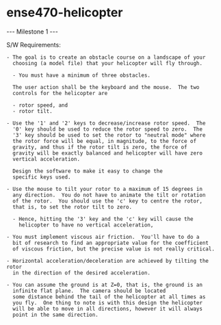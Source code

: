 ense470-helicopter
==================

--- Milestone 1 ---

S/W Requirements:

    - The goal is to create an obstacle course on a landscape of your
      choosing (a model file) that your helicopter will fly through.

      - You must have a minimum of three obstacles.  

      The user action shall be the keyboard and the mouse.  The two
      controls for the helicopter are

      - rotor speed, and
      - rotor tilt.  

    - Use the '1' and '2' keys to decrease/increase rotor speed.  The
      '0' key should be used to reduce the rotor speed to zero.  The
      '3' key should be used to set the rotor to "neutral mode" where
      the rotor force will be equal, in magnitude, to the force of
      gravity, and thus if the rotor tilt is zero, the force of
      gravity will be exactly balanced and helicopter will have zero
      vertical acceleration.
      
      Design the software to make it easy to change the
      specific keys used.

    - Use the mouse to tilt your rotor to a maximum of 15 degrees in
      any direction.  You do not have to animate the tilt or rotation
      of the rotor.  You should use the 'c' key to centre the rotor,
      that is, to set the rotor tilt to zero.

      - Hence, hitting the '3' key and the 'c' key will cause the
        helicopter to have no vertical acceleration, 

    - You must implement viscous air friction.  You'll have to do a
      bit of research to find an appropriate value for the coefficient
      of viscous friction, but the precise value is not really critical.

    - Horizontal acceleration/deceleration are achieved by tilting the rotor
      in the direction of the desired acceleration.

    - You can assume the ground is at Z=0, that is, the ground is an
      infinite flat plane.  The camera should be located
      some distance behind the tail of the helicopter at all times as
      you fly.  One thing to note is with this design the helicopter
      will be able to move in all directions, however it will always
      point in the same direction.


